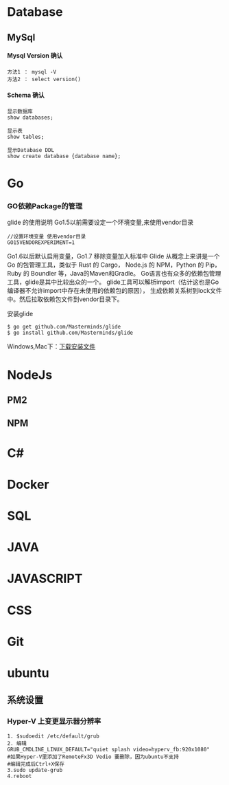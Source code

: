 
# Database
## MySql
#### Mysql Version 确认
```
方法1 ： mysql -V
方法2 ： select version()
```
#### Schema 确认
```
显示数据库
show databases;
```
```
显示表
show tables;
```
```
显示Database DDL
show create database {database name};

```
# Go
### GO依赖Package的管理
glide 的使用说明
Go1.5以前需要设定一个环境变量,来使用vendor目录
```
//设置环境变量 使用vendor目录
GO15VENDOREXPERIMENT=1
```
Go1.6以后默认启用变量，Go1.7 移除变量加入标准中
Glide 从概念上来讲是一个 Go 的包管理工具，类似于 Rust 的 Cargo， 
Node.js 的 NPM，Python 的 Pip，Ruby 的 Boundler 等，Java的Maven和Gradle。
Go语言也有众多的依赖包管理工具，glide是其中比较出众的一个。
glide工具可以解析import（估计这也是Go编译器不允许import中存在未使用的依赖包的原因），
生成依赖关系树到lock文件中。然后拉取依赖包文件到vendor目录下。

安装glide
```
$ go get github.com/Masterminds/glide
$ go install github.com/Masterminds/glide
```
Windows,Mac下：[下载安装文件](https://github.com/Masterminds/glide/releases)
# NodeJs
## PM2
## NPM
# C#
# Docker
# SQL
# JAVA
# JAVASCRIPT
# CSS
# Git
# ubuntu
## 系统设置
### Hyper-V 上变更显示器分辨率
```
1. $sudoedit /etc/default/grub
2. 编辑
GRUB_CMDLINE_LINUX_DEFAULT="quiet splash video=hyperv_fb:920x1080"
#如果Hyper-V里添加了RemoteFx3D Vedio 要删除，因为ubuntu不支持
#编辑完成后Ctrl+X保存
3.sudo update-grub
4.reboot
```

